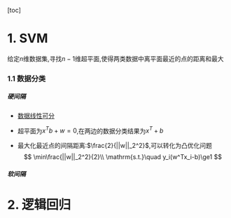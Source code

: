 [toc]

# 1. SVM

给定$n$维数据集,寻找$n-1$维超平面,使得两类数据中离平面最近的点的距离和最大

### 1.1 数据分类

##### 硬间隔

- <u>数据线性可分</u>

- 超平面为$x^Tb+w=0$,在两边的数据分类结果为$x^T+b$

- 最大化最近点的间隔距离:$\frac{2}{||w||_2^2}$,可以转化为凸优化问题
  $$
  \min\frac{||w||_2^2}{2}\\
  \mathrm{s.t.}\quad y_i(w^Tx_i-b)\ge1
  $$
  

##### 软间隔

# 2. 逻辑回归


